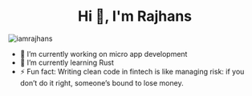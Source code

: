 <h1 align="center">Hi 👋, I'm Rajhans</h1>
<p align="left"> <img src="https://komarev.com/ghpvc/?username=iamrajhans&label=Profile%20views&color=0e75b6&style=flat" alt="iamrajhans" /> </p>



- 🔭 I’m currently working on micro app development
- 🌱 I’m currently learning Rust
- ⚡ Fun fact: Writing clean code in fintech is like managing risk: if you don’t do it right, someone’s bound to lose money.
